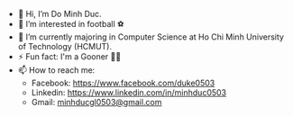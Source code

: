 - 👋 Hi, I’m Do Minh Duc.
- 👀 I’m interested in football ⚽
- 🌱 I’m currently majoring in Computer Science at Ho Chi Minh University of Technology (HCMUT).
- ⚡ Fun fact: I'm a Gooner 👀👀
- 📫 How to reach me:
  - Facebook: https://www.facebook.com/duke0503
  - Linkedin: https://www.linkedin.com/in/minhduc0503
  - Gmail: minhducgl0503@gmail.com

<!---
Duke0503/Duke0503 is a ✨ special ✨ repository because its `README.md` (this file) appears on your GitHub profile.
You can click the Preview link to take a look at your changes.
--->
